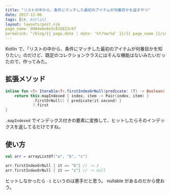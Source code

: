 ```yaml
---
title: "リストの中から、条件にマッチした最初のアイテムが何番目かを返すやつ"
date: 2017-12-06
tags: [C#, Kotlin]
layout: layouts/post.njk
page_name: 0994ebe8e5c815823c97
permalink: "/blog/{{ page.date | date: '%Y/%m/%d' }}/{{ page_name }}/index.html"
---
```

Kotlin で、「リストの中から、条件にマッチした最初のアイテムが何番目かを知りたい」のだけど、既定のコレクションクラスにはそんな機能はないみたいだったので、作ってみた。

<!--more-->

## 拡張メソッド

```kotlin
inline fun <T> Iterable<T>.firstIndexOrNull(predicate: (T) -> Boolean): Int? {
    return this.mapIndexed { index, item -> Pair(index, item) }
            .firstOrNull() { predicate(it.second) }
            ?.first
}
```

``.mapIndexed`` でインデックス付きの要素に変換して、ヒットしたらそのインデックスを返してるだけですね。

## 使い方

```kotlin
val arr = arrayListOf("a", "b", "c")

arr.firstIndexOrNull { it == "b"} // -> 1
arr.firstIndexOrNull { it == "z"} // -> null
```

ヒットしなかったら ``-1`` というのは悪手だと思う。 nullable があるのだから使おう。

